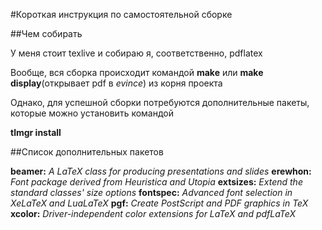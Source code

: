 #Короткая инструкция по самостоятельной сборке  

##Чем собирать

У меня стоит texlive и собираю я, соответственно, pdflatex

Вообще, вся сборка происходит командой **make** или **make display**(открывает pdf в _evince_) из корня проекта

Однако, для успешной сборки потребуются дополнительные пакеты, которые можно установить командой 

**tlmgr install <package name>**

##Список дополнительных пакетов

**beamer:** _A LaTeX class for producing presentations and slides_
**erewhon:** _Font package derived from Heuristica and Utopia_
**extsizes:** _Extend the standard classes' size options_
**fontspec:** _Advanced font selection in XeLaTeX and LuaLaTeX_
**pgf:** _Create PostScript and PDF graphics in TeX_
**xcolor:** _Driver-independent color extensions for LaTeX and pdfLaTeX_

